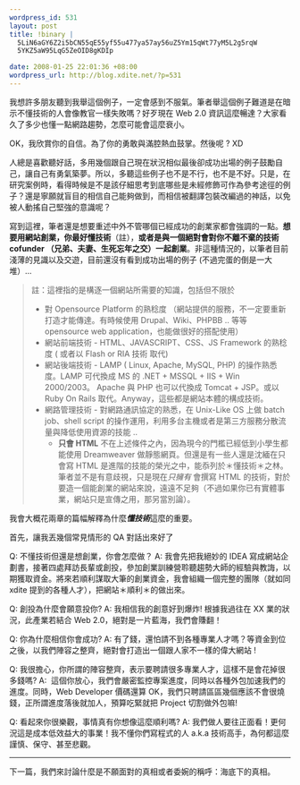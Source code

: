 ```yaml
--- 
wordpress_id: 531
layout: post
title: !binary |
  5LiN6aGY6Z2i5bCN55qE55yf55u477ya57ay56uZ5Ym15qWt77yM5L2g5rqW
  5YKZ5aW95LqG5ZeOID8gKDIp

date: 2008-01-25 22:01:36 +08:00
wordpress_url: http://blog.xdite.net/?p=531
---
```

我想許多朋友聽到我舉這個例子，一定會感到不服氣。筆者舉這個例子難道是在暗示不懂技術的人會像教官一樣失敗嗎？好歹現在 Web 2.0 資訊這麼暢達？大家看久了多少也懂一點網路趨勢，怎麼可能會這麼衰小。

OK，我欣賞你的自信。為了你的勇敢與滿腔熱血鼓掌。然後呢 ? XD

人總是喜歡聽好話，多用幾個跟自己現在狀況相似最後卻成功出場的例子鼓勵自己，讓自己有勇氣築夢。所以，多聽這些例子也不是不行，也不是不好。只是，在研究案例時，看得時候是不是該仔細思考到底哪些是未經修飾可作為參考途徑的例子？還是寧願就盲目的相信自己能夠做到，而相信被翻譯包裝改編過的神話，以免被人動搖自己堅強的意識呢？

寫到這裡，筆者還是想要重述中外不管哪個已經成功的創業家都會強調的一點。<b>想要用網站創業，你最好懂技術</b>（註），<b>或者是與一個絕對會對你不離不棄的技術 cofunder （兄弟、夫妻、生死忘年之交）一起創業</b>。非這種情況的，以筆者目前淺薄的見識以及交遊，目前還沒有看到成功出場的例子 (不過完蛋的倒是一大堆）...


<blockquote>註：這裡指的是構逐一個網站所需要的知識，包括但不限於
<ul><li>對 Opensource Platform 的熟稔度 （網站提供的服務，不一定要重新打造才能傳達。有時候使用 Drupal、Wiki、PHPBB .. 等等 opensource web application，也能做很好的搭配使用）

</li><li>網站前端技術 - HTML、JAVASCRIPT、CSS、JS Framework 的熟稔度 ( 或者以 Flash or RIA 技術 取代)

</li><li>網站後端技術 - LAMP ( Linux, Apache, MySQL, PHP) 的操作熟悉度。LAMP 可代換成 MS 的 .NET + MSSQL + IIS + Win 2000/2003。 Apache 與 PHP 也可以代換成 Tomcat + JSP。或以 Ruby On Rails 取代。Anyway，這些都是網站本體的構成技術。

</li><li>網路管理技術 - 對網路通訊協定的熟悉，在 Unix-Like OS 上做 batch job、shell script 的操作運用，利用多台主機或者是第三方服務分散流量與降低使用資源的技能 ..

* <b>只會 HTML</b> 不在上述條件之內，因為現今的門檻已經低到小學生都能使用 Dreamweaver 做靜態網頁。但還是有一些人還是沈緬在只會寫 HTML 是進階的技能的榮光之中，能忝列於＊懂技術＊之林。筆者並不是有意歧視，只是現在*只擁有* 會撰寫 HTML 的技術，對於要造一個能創業的網站來說，遠遠不足夠（不過如果你已有實體事業，網站只是宣傳之用，那另當別論）。</li></ul></blockquote>
我會大概花兩章的篇幅解釋為什麼<b>*懂技術*</b>這麼的重要。

首先，讓我丟幾個常見情形的 QA 對話出來好了


Q: 不懂技術但還是想創業，你會怎麼做？
A: 我會先把我絕妙的 IDEA 寫成網站企劃書，接著四處拜訪長輩或創投，參加創業訓練營聆聽趨勢大師的經驗與教誨，以期獲取資金。將來若順利謀取大筆的創業資金，我會組織一個完整的團隊（就如同 xdite 提到的各種人才），把網站＊順利＊的做出來。

Q: 創投為什麼會願意投你?
A: 我相信我的創意好到爆炸! 根據我過往在 XX 業的狀況，此產業若結合 Web 2.0，絕對是一片藍海，我們會賺翻！

Q: 你為什麼相信你會成功?
A: 有了錢，還怕請不到各種專業人才嗎？等資金到位之後，以我們陣容之整齊，絕對會打造出一個跟人家不一樣的偉大網站 !

Q: 我很擔心，你所謂的陣容整齊，表示要聘請很多專業人才，這樣不是會花掉很多錢嗎?
A:&nbsp; 這個你放心，我們會嚴密監控專案進度，同時以各種外包加速我們的進度。同時，Web Developer 價碼還算 OK，我們只聘請區區幾個應該不會很燒錢，正所謂進度落後就加人，預算吃緊就把 Project 切割做外包嘛! 

Q: 看起來你很樂觀，事情真有你想像這麼順利嗎?
A: 我們做人要往正面看！更何況這是成本低效益大的事業！我不懂你們寫程式的人 a.k.a 技術高手，為何都這麼謹慎、保守、甚至悲觀。

---

下一篇，我們來討論什麼是不願面對的真相或者委婉的稱呼：海底下的真相。
